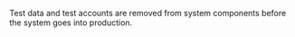 Test data and test accounts are removed from system components before the system goes into production.
